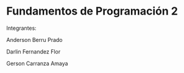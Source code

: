 # Fundamentos de Programación 2
Integrantes:

Anderson Berru Prado

Darlin Fernandez Flor

Gerson Carranza Amaya
